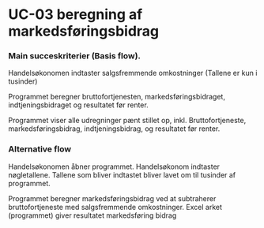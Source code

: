 # UC-03 beregning af markedsføringsbidrag

### **Main succeskriterier (Basis flow).**

Handelsøkonomen indtaster salgsfremmende omkostninger (Tallene er kun i tusinder)

Programmet beregner bruttofortjenesten, markedsføringsbidraget, indtjeningsbidraget og resultatet før renter.

Programmet viser alle udregninger pænt stillet op, inkl. Bruttofortjeneste, markedsføringsbidrag, indtjeningsbidrag, og resultatet før renter.

### **Alternative flow**

Handelsøkonomen åbner programmet. Handelsøkonom indtaster nøgletallene. Tallene som bliver indtastet bliver lavet om til tusinder af programmet.

Programmet beregner markedsføringsbidrag ved at subtraherer bruttofortjeneste med salgsfremmende omkostninger. Excel arket (programmet) giver resultatet markedsføring bidrag

